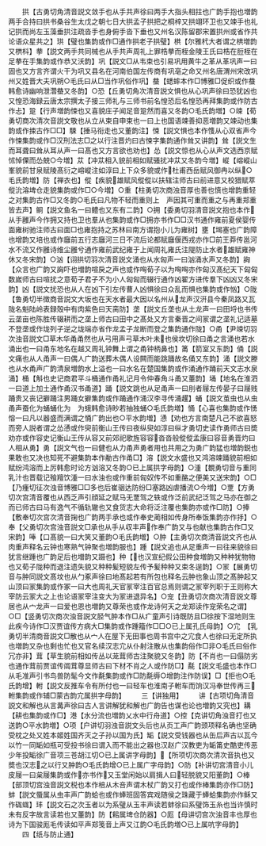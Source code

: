 <!-- { "loadSidebar": true } -->
　　拱【古勇切角清音説文敛手也从手共声徐曰两手大指头相拄也广韵手抱也増韵两手合持曰拱书桑谷生太戊之朝七日大拱孟子拱把之桐梓又拱翊环卫也又竦手也礼记拱而尚左玉藻垂拱注疏沓手也身俯手沓下垂也又州名汉陈留郡宋置拱州或省作共论语众星共之】珙【璧也集韵或作□通作拱老子拱璧】栱【尔雅杙大者谓之栱増韵又栱枓】拲【説文两手共同械也从手共声周礼上罪梏拲而桎金陵王氏曰梏在脰桎在足拲在手集韵或作恭又沃韵】巩【説文□从韦束也引易巩用黄牛之革从革巩声一曰固也又方言齐谓火干为巩又县名在河南伯国左传商有巩亳之命又州名唐渭州宋改巩州又姓晋大夫巩朔○毛氏曰从□当作巩俗作巩】蛬【蟋蟀本作□博雅□促织或作蛬韩愈诗幽响泄濳蛬又冬韵】○恐【丘勇切角次清音説文惧也从心巩声徐曰恐犹凶也又惶恐海録云唐太宗撰太子接三师礼与三师书前名惶恐后名惶恐再拜集韵或作防古作忐】跫【行声増韵悚也又喜貌庄子闻足音跫然而喜又冬韵○毛氏韵増】○竦【荀勇切商次清次音説文敬也从立从束自申束也一曰上也国语竦善抑恶増韵又竦动也集韵或作捒古作□□】駷【捶马衔走也又董韵注】悚【説文惧也本作愯从心双省声今作悚集韵或作□汉刑法志□之以行注晋灼曰古悚字集韵通作耸又讲韵】耸【説文生而耳聋曰耸从耳从声一曰髙也又方言欲也劝也】怂【説文惊也从心从声文选西京赋怵悼傈而怂兢○今増】苁【冲苁相入貌前相如赋骚扰冲苁又冬韵今増】嵷【嵱嵷山峯貌前甘泉赋陵髙衍之嵱嵷注如淳曰上下众多貌或作杜甫西岳赋风御冉以纵○毛氏韵増】防【禅衣也】傱【疾貌雄赋风傱傱以扶辖注师古曰前进意又校猎赋萃傱沇溶埤仓走貌集韵或作□○今増】○重【柱勇切次商浊音厚也善也慎也增韵重轻之对集韵古作□又冬韵○毛氏曰凡物不轻而重则上　声因其可重而重之与再重郑重皆去声】鲖【説文鱼名一曰鳢也又东有二韵】○拥【委勇切羽清音説文抱也本作从手雝声今作拥又持也卫也羣从也集韵或作□拥亦书作□□汉书通作雍前夏侯婴传面雍树驰注师古曰面□也雍抱持之苏林曰南方谓抱小儿为雍树】壅【堨塞也广韵障也增韵又培也或作廱前五行志廱河三日不流后论都赋廱偃西戎亦作□前王莽传邕河水不流又作雝诗维尘雝兮通作雍前武纪雍于上闻周礼雍氏注隄防止水者雄赋雍神休又冬宋韵】○汹【诩拱切羽次清音説文涌也从水匈声一曰汹涌水声又冬韵】詾【众言也广韵又詾吓也増韵喧戾之声也或作哅荀子以为哅哅亦作匈汉髙纪天下匈匈数嵗师古曰喧扰之意荀子君子不为小人匈匈而辍行通作凶翟方进传羣下凶凶又冬宋韵】凶【説文扰恐也从人在凶下引左传曹人凶惧徐曰众乱而惧也集韵或作忷】○陇【鲁勇切半徴商音説文大坂也在天水者最大因以名州从龙声汉汧县今秦凤路又瓦陇名魁陆岭表録殻中有肉紫色曰天脔防】垄【説文丘垄也从土龙声一曰田埒也书传云垄亩也陈胜传辍耕而之垄上师古曰田中之髙处又方言秦晋之间冡谓之垄礼记适墓不登垄或作垅列子逆之垅端亦省作龙孟子龙断而登之集韵通作陇】○甬【尹竦切羽次浊音説文□草木华甬甬然也从弓用声弓草木叶未也侯坎切徐曰甬之言涌也若水涌出也一曰甬东地名在越又周礼钟舞上谓之甬钟柄鼻也】筩【箭室又东韵】俑【説文痛也从人甬声一曰偶人广韵送葬木偶人设闗而能跳踊故名俑又东韵】涌【説文滕也从水甬声广韵清泉増韵水上溢也一曰水名在楚国集韵或作涌通作踊前天文志水泉涌】桶【斛也史记商君平斗桶通作甬礼记月令仲春角斗甬又董韵】埇【地名在淮泗一曰道上加土通作甬汉书甬道】踊【説文跳也从足甬声一曰刖者屦左传晏子曰屦贱踊贵又丧记擗踊注男踊女擗集韵或作踊通作涌汉李寻传涌趯】蛹【説文茧虫也从虫甬声蚕化为蛹蛹化为　为蛾韩愈诗眇若抽独蛹○毛氏韵増】悀【心喜也集韵或作愑愹一曰凡以器盛而满谓之悀广韵出也○平水韵増】慂【劝也方言南楚凡己不欲喜怒而旁人説者谓之怂慂或作臾前衡山王传曰夜纵臾如淳曰纵才勇切史读作勇师古曰奬劝亦或作容史记衡山王传从容又前郊祀歌旌容容沓沓般傱傱孟康曰容音勇晋灼曰人相从勇】勇【説文气也一曰健也从力甬声勇者用也共用之为勇广韵猛也増韵鋭也果敢也又决也知死不避集韵本作勈古作甬□】溶【説文水盛也又鸿溶竦踊貌前相如赋纷鸿溶而上厉韩愈时论方汹溶又冬韵○已上属拱字母韵】○湩【覩勇切音与重同乳汁也晋载记飱羶饮湩一曰水浊也或作重前匈奴传不如重酪之便美又送宋韵】○□【乃瘇切征次浊音博雅□□多也后崔骃达防纷□塞路凶虐播流○今増】○覂【方勇切次宫清音覆也从西乏声引顔延之赋马无覂驾之轶或作泛前武纪泛驾之马亦在御之而已师古曰马有逸气不循轨辙也又食货志大命将泛注覆也集韵亦或作□防】○捧【敷奉切次宫次清音掬也广韵两手承也或作奉史蔺相如传身所奉饭集韵亦作抙】○奉【父勇切次宫浊音説文□承也从手从収丰声作奉广韵又与也献也集韵古作□又宋韵】唪【口髙貌一曰大笑又董韵○毛氏韵増】○肿【主勇切次商清音説文齐也从肉重声释名云钟也寒熟气钟聚也増韵服也】踵【説文追也从足重声一曰往来貌徐曰犹言继踵也广韵足后也増韵又蹑也】种【也汉宣纪假公田种食増韵又种种犹物物也又荀子陇种而退注遗失貌又种种髪短貌左传予髪种种又束冬逞韵】○冡【展勇切音与肿同説文髙坟也从勹豖声徐曰地髙起若有所包也释名云肿也象山顶之髙肿起又山顶曰冡集韵或作冢一曰大也周礼天官冡宰注百官总焉则谓之冡宰列职于王则称大宰防云冡大之上也论语冡宰注变大为冡进退异名】○宠【丑勇切次商次清音説文尊居也从宀龙声一曰爱也恩也増韵又尊荣也或作龙诗何天之龙郑读作宠荣名之谓】○□【竖勇切次商次浊音説文胫气肿本作□从疒童声引诗既防且□徐按下湿地则生此疾今诗作□汉贾谊传方病大□集韵或作踵籀作□□○已上属孔氏母韵】○宂　【乳勇切半清商音説文□散也从宀人在屋下无田事也周书宫中之宂食人也徐曰无定所执也増韵又杂也剩也忙也又官名续汉志宂从仆射注散从也集韵俗作□非○毛氏曰俗作冗亦非】茸【草生貌前相如传丛以茏茸师古注聚貌又冬韵】防【不肖也一曰傝防劣也通作茸前贾谊传阘茸尊显师古曰下材不肖之人或作防□】氄【説文毛盛也本作□从毛准声引书鸟兽防髦今文作氄集韵或作□防氄缛○增韵注作防误】□【拒也○毛氏韵增】軵【説文反推车令有所付也一曰轻车也淮南子軵车而饷汉冯奉世传再三軵集韵或作辅□蒙古韵宂属拱字母韵】
　　三【讲独用】
　　讲【古项切角清音説文和解也从言冓声徐曰古人言讲解犹和解也广韵告也谋也论也増韵又究也】耩【耕也集韵或作□】港【水分流也増韵乂水中行舟道】○控【克讲切角浊音打也又送韵○平水韵増】○项【户讲切羽浊音説文头后也从页工声广韵颈项释名确也坚确受枕之处又姓本姬姓国齐灭之子孙以国为氏】缿【説文受钱器也从缶后声古以瓦今以竹一同缿如瓶可受投书徐曰谓入而不能出之器也汉赵广汉教吏为缿筩史酷吏传恶少年投缿徐广音项三苍胡江切○已上属讲字母韵】【所项切次商次清次音执也又奬也汉志之以行又肿韵○毛氏韵增○已上属广字母韵】○防【补讲切宫清音小儿皮屦一曰枲屦集韵或作亦书作又玉堂闲始以肩揖人曰轻脱貌又阳董韵】○棒【部顶切宫浊音説文棁也本作棓从木咅声谓木杖广韵又打也或作棒集韵亦作□防】蚌【説文蜃属从虫丰声广韵蛤也或作蜯班固答宾戏随侯之珠藏于蜯蛤集韵亦作稣又作硥蛖】玤【説文石之次玉者以为系璧从玉丰声读若蚌徐曰系璧饰玉糸也当许慎时未有反字故言读若也又董韵】防【耜属埤仓防器】○厖【母讲切宫次浊音丰也厚也诗为下国骏厖毛传读如平声郑笺音上声又江韵○毛氏韵増○已上属吭字母韵】
　　四【纸与防止通】
